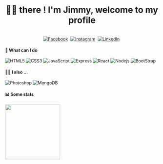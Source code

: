 <h1 align="center">👋🏼 there ! I'm Jimmy, welcome to my profile</h1>

<p align="center">
<br>
<a href="https://www.facebook.com/jimmycabuy"><img src="https://img.shields.io/badge/facebook-%231877F2.svg?&style=for-the-badge&logo=facebook&logoColor=white" alt="Facebook" /></a>&nbsp;
<a href="https://instagram.com/jimmycabuy"><img src="https://img.shields.io/badge/instagram-%23E4405F.svg?&style=for-the-badge&logo=instagram&logoColor=white" alt="Instagram" /></a>&nbsp;
<a href="https://www.linkedin.com/in/jimmycabuy/"><img src="https://img.shields.io/badge/linkedin-%230077B5.svg?&style=for-the-badge&logo=linkedin&logoColor=white" alt="LinkedIn" /></a>&nbsp;
</p>

<h4>🥳 What can I do </h4>

![HTML5](https://img.shields.io/badge/-HTML5-%23E44D27?style=flat-square&logo=html5&logoColor=ffffff)
![CSS3](https://img.shields.io/badge/-CSS3-%231572B6?style=flat-square&logo=css3)
![JavaScript](https://img.shields.io/badge/-JavaScript-%23F7DF1C?style=flat-square&logo=javascript&logoColor=000000&labelColor=%23F7DF1C&color=%23FFCE5A)
![Express](https://img.shields.io/badge/-Express-339933?style=flat-square&logo=express&&logoColor=ffffff)
![React](https://img.shields.io/badge/-React/RNative-61DAFB?style=flat-square&logo=react&logoColor=ffffff)
![Nodejs](https://img.shields.io/badge/-Nodejs-339933?style=flat-square&logo=Node.js&logoColor=ffffff)
![BootStrap](https://img.shields.io/badge/-BootStrap-ff69b4?style=flat-square&logo=bootstrap)

<h4>✌🏼 I also ... </h4>

![Photoshop](https://aleen42.github.io/badges/src/photoshop.svg)
![MongoDB](https://img.shields.io/badge/-MongoDB-339933?style=flat-square&logo=Mongodb&logoColor=ffffff)

  
<h4>📊 Some stats </h4>

<p style=>  

<img height="180em" src="https://github-readme-stats.vercel.app/api/top-langs/?username=jimmycabuy&theme=blue-green">

</p>
